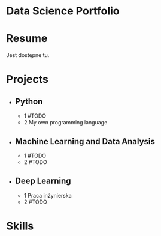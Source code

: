 # Data Science Portfolio

# Resume

Jest dostępne tu.

# Projects

- ## Python
  - 1 #TODO
  - 2 My own programming language

- ## Machine Learning and Data Analysis
  - 1 #TODO
  - 2 #TODO
  
- ## Deep Learning
  - 1 Praca inżynierska
  - 2 #TODO

# Skills
  
